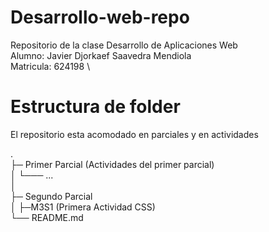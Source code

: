 # Desarrollo-web-repo
Repositorio de la clase Desarrollo de Aplicaciones Web \
Alumno: Javier Djorkaef Saavedra Mendiola \
Matricula: 624198 \


# Estructura de folder

El repositorio esta acomodado en parciales y en actividades

. \
├─ Primer Parcial (Actividades del primer parcial) \
│ └─── ...\
│ \
├─ Segundo Parcial \
│ ├─M3S1 (Primera Actividad CSS)\
└── README.md
